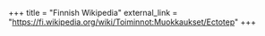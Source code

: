 +++
title = "Finnish Wikipedia"
external_link = "https://fi.wikipedia.org/wiki/Toiminnot:Muokkaukset/Ectotep"
+++
